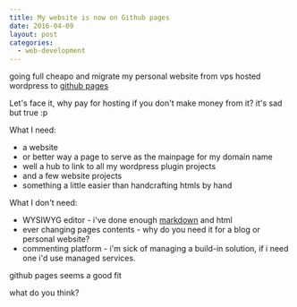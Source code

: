 ```yaml
---
title: My website is now on Github pages
date: 2016-04-09
layout: post
categories:
  - web-development
---
```

going full cheapo and migrate my personal website from vps hosted wordpress to [github pages](https://pages.github.com/)

Let's face it, why pay for hosting if you don't make money from it? it's sad but true :p

What I need:

- a website
- or better way a page to serve as the mainpage for my domain name
- well a hub to link to all my wordpress plugin projects
- and a few website projects
- something a little easier than handcrafting htmls by hand

What I don't need:

- WYSIWYG editor - i've done enough [markdown](https://github.com/adam-p/markdown-here/wiki/Markdown-Cheatsheet) and html
- ever changing pages contents - why do you need it for a blog or personal website?
- commenting platform - i'm sick of managing a build-in solution, if i need one i'd use managed services.


github pages seems a good fit

what do you think?
